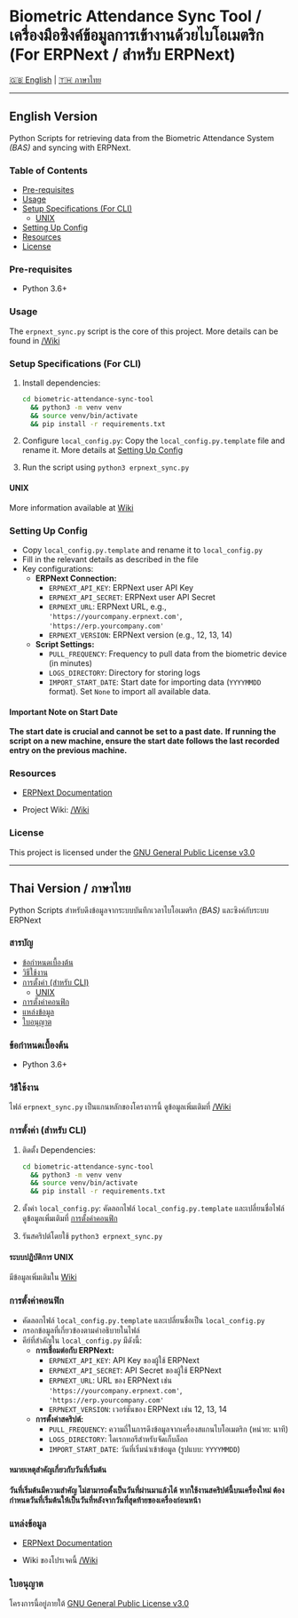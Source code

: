 # Biometric Attendance Sync Tool / เครื่องมือซิงค์ข้อมูลการเข้างานด้วยไบโอเมตริก (For ERPNext / สำหรับ ERPNext)

[🇬🇧 English](#english-version) | [🇹🇭 ภาษาไทย](#thai-version--ภาษาไทย)

---

## English Version

Python Scripts for retrieving data from the Biometric Attendance System _(BAS)_ and syncing with ERPNext.

### Table of Contents

- [Pre-requisites](#pre-requisites)
- [Usage](#usage)
- [Setup Specifications (For CLI)](#setup-specifications-for-cli)
  - [UNIX](#unix)
- [Setting Up Config](#setting-up-config)
- [Resources](#resources)
- [License](#license)

### Pre-requisites

- Python 3.6+

### Usage

The `erpnext_sync.py` script is the core of this project. More details can be found in [/Wiki](https://github.com/frappe/biometric-attendance-sync-tool/wiki)

### Setup Specifications (For CLI)

1. Install dependencies:

   ```bash
   cd biometric-attendance-sync-tool
     && python3 -m venv venv
     && source venv/bin/activate
     && pip install -r requirements.txt
   ```

2. Configure `local_config.py`:
   Copy the `local_config.py.template` file and rename it. More details at [Setting Up Config](#setting-up-config)
3. Run the script using `python3 erpnext_sync.py`

#### UNIX

More information available at [Wiki](https://github.com/frappe/biometric-attendance-sync-tool/wiki/Running-this-script-in-production)

### Setting Up Config

- Copy `local_config.py.template` and rename it to `local_config.py`
- Fill in the relevant details as described in the file
- Key configurations:
  - **ERPNext Connection:**
    - `ERPNEXT_API_KEY`: ERPNext user API Key
    - `ERPNEXT_API_SECRET`: ERPNext user API Secret
    - `ERPNEXT_URL`: ERPNext URL, e.g., `'https://yourcompany.erpnext.com'`, `'https://erp.yourcompany.com'`
    - `ERPNEXT_VERSION`: ERPNext version (e.g., 12, 13, 14)
  - **Script Settings:**
    - `PULL_FREQUENCY`: Frequency to pull data from the biometric device (in minutes)
    - `LOGS_DIRECTORY`: Directory for storing logs
    - `IMPORT_START_DATE`: Start date for importing data (`YYYYMMDD` format). Set `None` to import all available data.

#### Important Note on Start Date

**The start date is crucial and cannot be set to a past date.**
**If running the script on a new machine, ensure the start date follows the last recorded entry on the previous machine.**

### Resources

- [ERPNext Documentation](https://docs.erpnext.com/docs/user/manual/en/setting-up/articles/integrating-erpnext-with-biometric-attendance-devices)

- Project Wiki: [/Wiki](https://github.com/frappe/biometric-attendance-sync-tool/wiki)

### License

This project is licensed under the [GNU General Public License v3.0](LICENSE)

---

## Thai Version / ภาษาไทย

Python Scripts สำหรับดึงข้อมูลจากระบบบันทึกเวลาไบโอเมตริก _(BAS)_ และซิงค์กับระบบ ERPNext

### สารบัญ

- [ข้อกำหนดเบื้องต้น](#pre-requisites)
- [วิธีใช้งาน](#usage)
- [การตั้งค่า (สำหรับ CLI)](#setup-specifications-for-cli)
  - [UNIX](#unix)
- [การตั้งค่าคอนฟิก](#setting-up-config)
- [แหล่งข้อมูล](#resources)
- [ใบอนุญาต](#license)

### ข้อกำหนดเบื้องต้น

- Python 3.6+

### วิธีใช้งาน

ไฟล์ `erpnext_sync.py` เป็นแกนหลักของโครงการนี้ ดูข้อมูลเพิ่มเติมที่ [/Wiki](https://github.com/frappe/biometric-attendance-sync-tool/wiki)

### การตั้งค่า (สำหรับ CLI)

1. ติดตั้ง Dependencies:

   ```bash
   cd biometric-attendance-sync-tool
     && python3 -m venv venv
     && source venv/bin/activate
     && pip install -r requirements.txt
   ```

2. ตั้งค่า `local_config.py`:
   คัดลอกไฟล์ `local_config.py.template` และเปลี่ยนชื่อไฟล์ ดูข้อมูลเพิ่มเติมที่ [การตั้งค่าคอนฟิก](#setting-up-config)
3. รันสคริปต์โดยใช้ `python3 erpnext_sync.py`

#### ระบบปฏิบัติการ UNIX

มีข้อมูลเพิ่มเติมใน [Wiki](https://github.com/frappe/biometric-attendance-sync-tool/wiki/Running-this-script-in-production)

### การตั้งค่าคอนฟิก

- คัดลอกไฟล์ `local_config.py.template` และเปลี่ยนชื่อเป็น `local_config.py`
- กรอกข้อมูลที่เกี่ยวข้องตามคำอธิบายในไฟล์
- คีย์ที่สำคัญใน `local_config.py` มีดังนี้:
  - **การเชื่อมต่อกับ ERPNext:**
    - `ERPNEXT_API_KEY`: API Key ของผู้ใช้ ERPNext
    - `ERPNEXT_API_SECRET`: API Secret ของผู้ใช้ ERPNext
    - `ERPNEXT_URL`: URL ของ ERPNext เช่น `'https://yourcompany.erpnext.com'`, `'https://erp.yourcompany.com'`
    - `ERPNEXT_VERSION`: เวอร์ชันของ ERPNext เช่น 12, 13, 14
  - **การตั้งค่าสคริปต์:**
    - `PULL_FREQUENCY`: ความถี่ในการดึงข้อมูลจากเครื่องสแกนไบโอเมตริก (หน่วย: นาที)
    - `LOGS_DIRECTORY`: ไดเรกทอรีสำหรับจัดเก็บล็อก
    - `IMPORT_START_DATE`: วันที่เริ่มนำเข้าข้อมูล (รูปแบบ: `YYYYMMDD`)

#### หมายเหตุสำคัญเกี่ยวกับวันที่เริ่มต้น

**วันที่เริ่มต้นมีความสำคัญ ไม่สามารถตั้งเป็นวันที่ผ่านมาแล้วได้**
**หากใช้งานสคริปต์นี้บนเครื่องใหม่ ต้องกำหนดวันที่เริ่มต้นให้เป็นวันที่หลังจากวันที่สุดท้ายของเครื่องก่อนหน้า**

### แหล่งข้อมูล

- [ERPNext Documentation](https://docs.erpnext.com/docs/user/manual/en/setting-up/articles/integrating-erpnext-with-biometric-attendance-devices)

- Wiki ของโปรเจคนี้ [/Wiki](https://github.com/frappe/biometric-attendance-sync-tool/wiki)

### ใบอนุญาต

โครงการนี้อยู่ภายใต้ [GNU General Public License v3.0](LICENSE)
